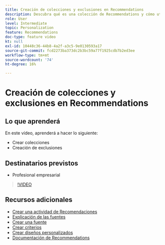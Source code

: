 ```yaml
---
title: Creación de colecciones y exclusiones en Recommendations
description: Descubra qué es una colección de Recommendations y cómo utilizarla. Descubra qué es una exclusión de Recommendations y cómo utilizarla.
role: User
level: Intermediate
topic: Personalization
feature: Recommendations
doc-type: feature video
kt: null
exl-id: 10448c36-44b8-4a2f-a3c5-9e0130593a17
source-git-commit: fcd2273ba373dc2b3bc59a77f1925cdb7b2ed3ee
workflow-type: tm+mt
source-wordcount: '74'
ht-degree: 16%

---
```


# Creación de colecciones y exclusiones en Recommendations

## Lo que aprenderá

En este vídeo, aprenderá a hacer lo siguiente:

* Crear colecciones
* Creación de exclusiones

## Destinatarios previstos

* Profesional empresarial

>[!VIDEO](https://video.tv.adobe.com/v/35463?quality=12&captions=spa)

## Recursos adicionales

* [Crear una actividad de Recomendaciones](create-a-recommendations-activity.md)
* [Explicación de las fuentes](understanding-feeds.md)
* [Crear una fuente](create-a-feed.md)
* [Crear criterios](create-criteria.md)
* [Crear diseños personalizados](create-custom-designs.md)
* [Documentación de Recommendations](https://experienceleague.adobe.com/docs/target/using/recommendations/recommendations.html?lang=es)

